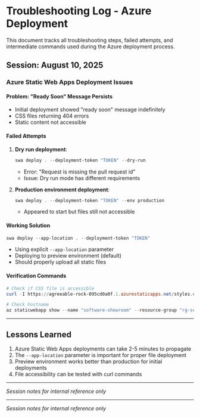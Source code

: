 # Troubleshooting Log - Azure Deployment

This document tracks all troubleshooting steps, failed attempts, and intermediate commands used during the Azure deployment process.

## Session: August 10, 2025

### Azure Static Web Apps Deployment Issues

#### Problem: "Ready Soon" Message Persists
- Initial deployment showed "ready soon" message indefinitely
- CSS files returning 404 errors
- Static content not accessible

#### Failed Attempts
1. **Dry run deployment**:
   ```powershell
   swa deploy . --deployment-token "TOKEN" --dry-run
   ```
   - Error: "Request is missing the pull request id"
   - Issue: Dry run mode has different requirements

2. **Production environment deployment**:
   ```powershell
   swa deploy . --deployment-token "TOKEN" --env production
   ```
   - Appeared to start but files still not accessible

#### Working Solution
```powershell
swa deploy --app-location . --deployment-token "TOKEN"
```
- Using explicit `--app-location` parameter
- Deploying to preview environment (default)
- Should properly upload all static files

#### Verification Commands
```powershell
# Check if CSS file is accessible
curl -I https://agreeable-rock-095cd0a0f.1.azurestaticapps.net/styles.css

# Check hostname
az staticwebapp show --name "software-showroom" --resource-group "rg-software-showroom" --query "defaultHostname"
```

---

## Lessons Learned
1. Azure Static Web Apps deployments can take 2-5 minutes to propagate
2. The `--app-location` parameter is important for proper file deployment
3. Preview environment works better than production for initial deployments
4. File accessibility can be tested with curl commands

---

*Session notes for internal reference only*

---

*Session notes for internal reference only*
